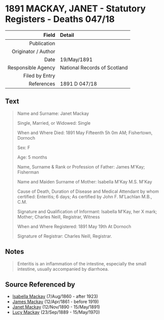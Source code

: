 ﻿---
layout: page
permalink: /sources/s65122392
---

# 1891 MACKAY, JANET - Statutory Registers - Deaths 047/18

Field | Detail
---:|:---
Publication | 
Originator / Author | 
Date | 19/May/1891
Responsible Agency | National Records of Scotland
Filed by Entry | 
References | 1891 D 047/18

## Text

> Name and Surname: Janet Mackay
>
> Single, Married, or Widowed: Single
>
> When and Where Died: 1891 May Fifteenth 5h 0m AM; Fishertown, Dornoch
>
> Sex: F
>
> Age: 5 months
>
> Name, Surname & Rank or Profession of Father: James M'Kay; Fisherman
>
> Name and Maiden Surname of Mother: Isabella M'Kay M.S. M'Kay
>
> Cause of Death, Duration of Disease and Medical Attendant by whom certified: Enteritis; 6 days; As certified by John F. M'Lachlan M.B., C.M.
>
> Signature and Qualification of Informant: Isabella M'Kay, her X mark; Mother; Charles Neill, Registrar, Witness
>
> When and Where Registered: 1891 May 19th At Dornoch
>
> Signature of Registrar: Charles Neill, Registrar.
>

## Notes

> Enteritis is an inflammation of the intestine, especially the small intestine, usually accompanied by diarrhoea.
>


## Source Referenced by

* [Isabella Mackay](../people/@32797554@-isabella-mackay-b1860-8-7-d1923.md) (7/Aug/1860 - after 1923)
* [James Mackay](../people/@60572122@-james-mackay-b1861-4-12-d1919.md) (12/Apr/1861 - before 1919)
* [Janet Mackay](../people/@22499038@-janet-mackay-b1890-11-12-d1891-5-15.md) (12/Nov/1890 - 15/May/1891)
* [Lucy Mackay](../people/@16587624@-lucy-mackay-b1889-9-23-d1970-5-15.md) (23/Sep/1889 - 15/May/1970)
